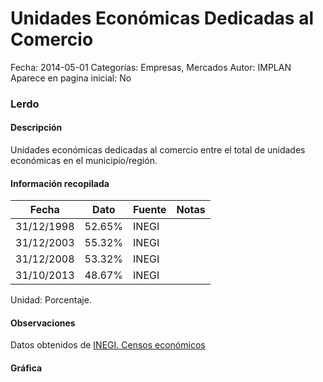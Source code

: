 Unidades Económicas Dedicadas al Comercio
=====

Fecha: 2014-05-01
Categorías: Empresas, Mercados
Autor: IMPLAN
Aparece en pagina inicial: No

### Lerdo

#### Descripción

Unidades económicas dedicadas al comercio entre el total de unidades económicas en el municipio/región.

<!-- break -->

#### Información recopilada

<table class="table table-hover table-bordered matriz">
  <thead>
    <tr><th>Fecha</th><th>Dato</th><th>Fuente</th><th>Notas</th></tr>
  </thead>
  <tbody>
    <tr><td class="centrado">31/12/1998</td><td class="derecha">52.65%</td><td>INEGI</td><td></td></tr>
    <tr><td class="centrado">31/12/2003</td><td class="derecha">55.32%</td><td>INEGI</td><td></td></tr>
    <tr><td class="centrado">31/12/2008</td><td class="derecha">53.32%</td><td>INEGI</td><td></td></tr>
    <tr><td class="centrado">31/10/2013</td><td class="derecha">48.67%</td><td>INEGI</td><td></td></tr>
  </tbody>
</table>

Unidad: Porcentaje.

#### Observaciones

Datos obtenidos de [INEGI. Censos económicos](http://www3.inegi.org.mx/sistemas/saic/)

#### Gráfica

<div id="Morriseztuhqcv" class="grafica"></div>
  <script>
  new Morris.Line({
    element: 'Morriseztuhqcv',
    data: [
      { fecha: '1998-12-31', dato: 52.6500 },
      { fecha: '2003-12-31', dato: 55.3200 },
      { fecha: '2008-12-31', dato: 53.3200 },
      { fecha: '2013-10-31', dato: 48.6700 }
    ],
    xkey: 'fecha',
    ykeys: ['dato'],
    labels: ['Dato'],
    lineColors: ['#FF5B02'],
    xLabelFormat: function(d) {
      return d.getDate()+'/'+(d.getMonth()+1)+'/'+d.getFullYear();
    },
    dateFormat: function (ts) {
      var d = new Date(ts);
      return d.getDate() + '/' + (d.getMonth() + 1) + '/' + d.getFullYear();
    }
  });
  </script>
